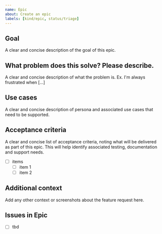 ```yaml
---
name: Epic
about: Create an epic
labels: [kind/epic, status/triage]
---
```


## Goal

A clear and concise description of the goal of this epic.

## What problem does this solve? Please describe.

A clear and concise description of what the problem is. Ex. I'm always frustrated when [...]

## Use cases

A clear and concise description of persona and associated use cases that need to be supported.

## Acceptance criteria

A clear and concise list of acceptance criteria, noting what will be delivered as part of this epic. This will help identify associated testing, documentation and support needs.

- [ ] items
  - [ ] item 1
  - [ ] item 2

## Additional context

Add any other context or screenshots about the feature request here.

## Issues in Epic

- [ ] tbd
